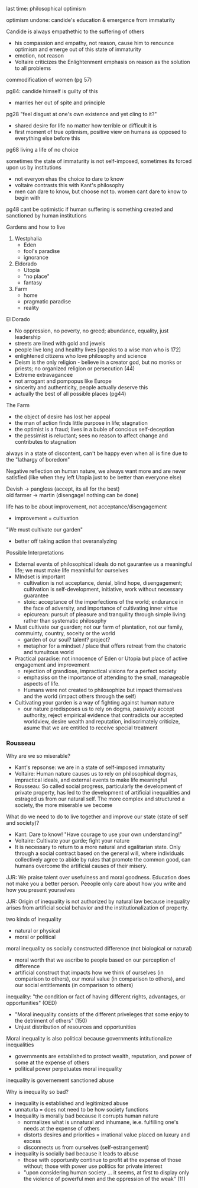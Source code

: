 last time: philosophical optimism

optimism undone: candide's education & emergence from immaturity

Candide is always empathethic to the suffering of others
- his compassion and empathy, not reason, cause him to renounce optimism and emerge out of this state of immaturity
- emotion, not reason
- Voltaire criticizes the Enlightenment emphasis on reason as the solution to all problems

commodification of women (pg 57)

pg84: candide himself is guilty of this
- marries her out of spite and principle

pg28 "feel disgust at one's own existence and yet cling to it?"
- shared desire for life no matter how terrible or difficult it is
- first moment of true optimism, positive view on humans as opposed to everything else before this

pg68 living a life of no choice

sometimes the state of immaturity is not self-imposed, sometimes its forced upon us by institutions
- not everyon ehas the choice to dare to know
- voltaire contrasts this with Kant's philosophy
- men can dare to know, but choose not to. women cant dare to know to begin with

pg48 cant be optimistic if human suffering is something created and sanctioned by human institutions

Gardens and how to live
1. Westphalia
    - Eden
    - fool's paradise
    - ignorance
2. Eldorado
    - Utopia
    - "no place"
    - fantasy
3. Farm
    - home
    - pragmatic paradise
    - reality

El Dorado
- No oppression, no poverty, no greed; abundance, equality, just leadership
- streets are lined with gold and jewels
- people live long and healthy lives [speaks to a wise man who is 172]
- enlightened citizens who love philosophy and science
- Deism is the only religion - believe in a creator god, but no monks or priests; no organized religion or persecution (44)
- Extreme extravagancee
- not arrogant and pompopus like Europe
- sincerity and authenticity, people actually deserve this
- actually the best of all possible places (pg44)

The Farm
- the object of desire has lost her appeal
- the man of action finds little purpose in life; stagnation
- the optimist is a fraud; lives in a buble of concious self-deception
- the pessimist is reluctant; sees no reason to affect change and contributes to stagnation

always in a state of discontent, can't be happy even when all is fine due to the "lathargy of boredom"

Negative reflection on human nature, we always want more and are never satisfied (like when they left Utopia just to be better than everyone else)

Devish -> pangloss (accept, its all for the best)  
old farmer -> martin (disengage! nothing can be done)

life has to be about improvement, not acceptance/disengagement
- improvement = cultivation

"We must cultivate our garden"
- better off taking action that overanalyzing

Possible Interpretations
- External events of philosophical ideals do not gaurantee us a meaningful life; we must make life meaninful for ourselves
- MIndset is important
    - cultivation is not acceptance, denial, blind hope, disengagement; cultivation is self-development, initiative, work without necessary guarantee
    - stoic: acceptance of the imperfections of the world; endurance in the face of adversity, and importance of cultivating inner virtue
    - epicurean: pursuit of pleasure and tranquility through simple living rather than systematic philosophy
- Must cultivate our guarden; not our farm of plantation, not our family, commuinty, country, soceity or the world
    - garden of our soul? talent? project?
    - metaphor for a mindset / place that offers retreat from the chatoric and tumultous world
- Practical paradise: not innocence of Eden or Utopia but place of active engagement and improvement
    - rejection of grandiose, impractical visions for a perfect society
    - emphasiss on the importance of attending to the small, manageable aspects of life.
    - Humans were not created to philosophize but impact themselves and the world (impact others through the self)
- Cultivating your garden is a way of fighting against human nature
    - our nature predisposes us to rely on dogma, passively accept authority, reject empirical evidence that contradicts our accepted worldview, desire wealth and reputation, indiscrimately criticize, asume that we are entitled to receive special treatment

### Rousseau

Why are we so miserable?
- Kant's repsonse: we are in a state of self-imposed immaturity
- Voltaire: Human nature causes us to rely on philosophical dogmas, impractical ideals, and external events to make life meaningful
- Rousseau: So called social progress, particularly the development of private property, has led to the development of artificial inequalities and estraged us from our natural self. The more complex and structured a society, the more miserable we become

What do we need to do to live together and improve our state (state of self and society)?
- Kant: Dare to know! "Have courage to use your own understanding!"
- Voltaire: Cultivate your garde; fight your nature
- It is necessary to return to a more natural and egalitarian state. Only through a social contract based on the general will, where individuals collectively agree to abide by rules that promote the common good, can humans overcome the artificial causes of their misery.

JJR: We praise talent over usefulness and moral goodness. Education does not make you a better person. Peeople only care about how you write and how you present yourselves

JJR: Origin of inequality is not authorized by natural law because inequality arises from artificial social behavior and the institutionalization of property.

two kinds of inequality
- natural or physical
- moral or political

moral inequality os socially constructed difference (not biological or natural)
- moral worth that we ascribe to people based on our perception of difference
- artificial construct that impacts how we think of ourselves (in comparison to others), our moral value (in comparison to others), and our social entitlements (in comparison to others)

inequality: "the condition or fact of having different rights, advantages, or opportunities" (OED)
- "Moral inequality consists of the different priveleges that some enjoy to the detriment of others" (150)
- Unjust distribution of resources and opportunities

Moral inequality is also political because governments intitutionalize inequalities
- governments are established to protect wealth, reputation, and power of some at the expense of others
- political power perpetuates moral inequality

inequality is governement sanctioned abuse

Why is inequality so bad?
- inequality is established and legitimized abuse
- unnaturla = does not need to be how society functions
- Inequality is morally bad because it corrupts human nature
    - normalizes what is unnatural and inhumane, ie.e. fulfilling one's needs at the expense of others
    - distorts desires and priorities = irrational value placed on luxury and excess
    - disconnects us from ourselves (self-estrangement)
- inequality is socially bad because it leads to abuse
    - those with opportunity continue to profit at the expense of those without; those with power use politics for private interest
    - "upon considering human society ... it seems, at first to display only the violence of powerful men and the oppression of the weak" (11)